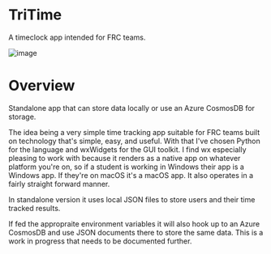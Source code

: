 # TriTime

A timeclock app intended for FRC teams.

![image](https://github.com/user-attachments/assets/392d3b41-88d3-40d3-8917-6a61930a9216)


# Overview

Standalone app that can store data locally or use an Azure CosmosDB for
storage.

The idea being a very simple time tracking app suitable for FRC teams built on technology that's simple, easy, and useful. With that I've chosen Python for the language and wxWidgets for the GUI toolkit. I find wx especially pleasing to work with because it renders as a native app on whatever platform you're on, so if a student is working in Windows their app is a Windows app. If they're on macOS it's a macOS app. It also operates in a fairly straight forward manner.

In standalone version it uses local JSON files to store users and their time tracked results.

If fed the appropraite environment variables it will also hook up to an Azure CosmosDB and use JSON documents there to store the same data. This is a work in progress that needs to be documented further.